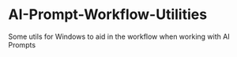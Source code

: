 # AI-Prompt-Workflow-Utilities
 Some utils for Windows to aid in the workflow when working with AI Prompts
